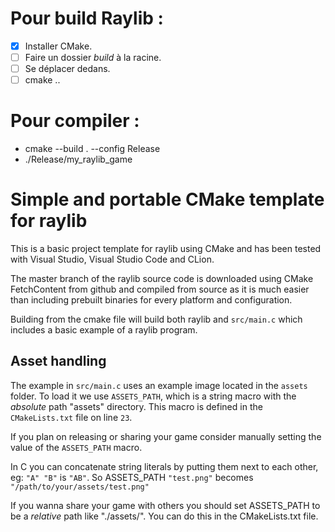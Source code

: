 # Pour build Raylib :
- [x] Installer CMake.
- [ ] Faire un dossier *build* à la racine.
- [ ] Se déplacer dedans.
- [ ] cmake ..

# Pour compiler :
- cmake --build . --config Release
- ./Release/my_raylib_game

# Simple and portable CMake template for raylib

This is a basic project template for raylib using CMake and has been tested with Visual Studio, Visual Studio Code and CLion.

The master branch of the raylib source code is downloaded using CMake FetchContent from github and compiled from source as it is much easier than including prebuilt binaries for every platform and configuration.

Building from the cmake file will build both raylib and `src/main.c` which includes a basic example of a raylib program.

## Asset handling

The example in `src/main.c` uses an example image located in the `assets` folder.
To load it we use `ASSETS_PATH`, which is a string macro with the *absolute* path "assets" directory.
This macro is defined in the `CMakeLists.txt` file on line `23`.
 
If you plan on releasing or sharing your game consider manually setting the value of the `ASSETS_PATH` macro.

In C you can concatenate string literals by putting them next to each other, 
eg: `"A" "B"` is `"AB"`. So ASSETS_PATH `"test.png"` becomes `"/path/to/your/assets/test.png"`

If you wanna share your game with others you should set ASSETS_PATH to be a *relative* path like "./assets/". You can do this in the CMakeLists.txt file. 
